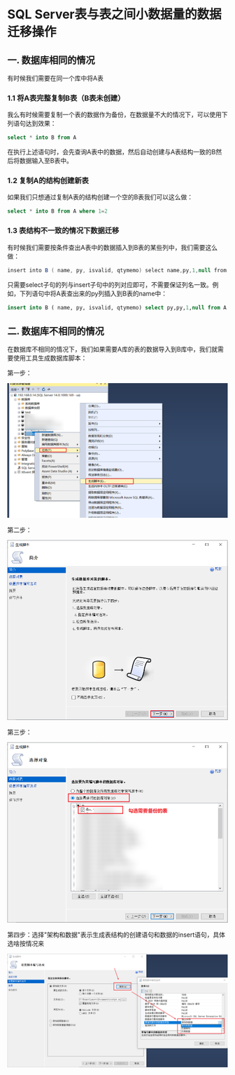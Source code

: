 # SQL Server表与表之间小数据量的数据迁移操作

## 一. 数据库相同的情况

有时候我们需要在同一个库中将A表

### 1.1 将A表完整复制B表（B表未创建）

我么有时候需要复制一个表的数据作为备份，在数据量不大的情况下，可以使用下列语句达到效果：

```sql
select * into B from A
```

在执行上述语句时，会先查询A表中的数据，然后自动创建与A表结构一致的B然后将数据输入至B表中。

### 1.2 复制A的结构创建新表

如果我们只想通过复制A表的结构创建一个空的B表我们可以这么做：

```sql
select * into B from A where 1=2
```

### 1.3 表结构不一致的情况下数据迁移

有时候我们需要按条件查出A表中的数据插入到B表的某些列中，我们需要这么做：

```java
insert into B ( name, py, isvalid, qtymemo) select name,py,1,null from A
```

只需要select子句的列与insert子句中的列对应即可，不需要保证列名一致。例如，下列语句中将A表查出来的py列插入到B表的name中：

```sql
insert into B ( name, py, isvalid, qtymemo) select py,py,1,null from A
```



## 二. 数据库不相同的情况

在数据库不相同的情况下，我们如果需要A库的表的数据导入到B库中，我们就需要使用工具生成数据库脚本：

第一步：

![](../images/6.png)

第二步：

![](../images/7.png)

第三步：

![](../images/8.png)

第四步：选择"架构和数据"表示生成表结构的创建语句和数据的insert语句，具体选啥按情况来

![](../images/9.png)